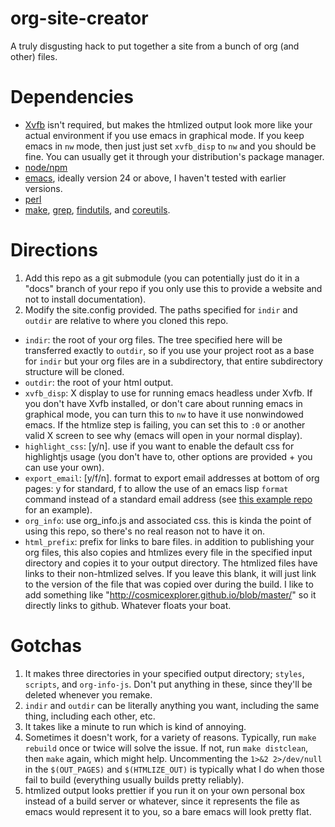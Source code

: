 org-site-creator
================

A truly disgusting hack to put together a site from a bunch of org (and other) files.

# Dependencies

- [Xvfb](http://www.x.org/archive/X11R7.6/doc/man/man1/Xvfb.1.xhtml) isn't required, but makes the htmlized output look more like your actual environment if you use emacs in graphical mode. If you keep emacs in `nw` mode, then just just set `xvfb_disp` to `nw` and you should be fine. You can usually get it through your distribution's package manager.
- [node/npm](https://nodejs.org)
- [emacs](https://gnu.org/software/emacs), ideally version 24 or above, I haven't tested with earlier versions.
- [perl](https://perl.org)
- [make](https://gnu.org/software/make), [grep](https://gnu.org/software/grep/), [findutils](https://gnu.org/software/findutils/), and [coreutils](https://gnu.org/software/coreutils).

# Directions

1. Add this repo as a git submodule (you can potentially just do it in a "docs" branch of your repo if you only use this to provide a website and not to install documentation).
2. Modify the site.config provided. The paths specified for `indir` and `outdir` are relative to where you cloned this repo.
  - `indir`: the root of your org files. The tree specified here will be transferred exactly to `outdir`, so if you use your project root as a base for `indir` but your org files are in a subdirectory, that entire subdirectory structure will be cloned.
  - `outdir`: the root of your html output.
  - `xvfb_disp`: X display to use for running emacs headless under Xvfb. If you don't have Xvfb installed, or don't care about running emacs in graphical mode, you can turn this to `nw` to have it use nonwindowed emacs. If the htmlize step is failing, you can set this to `:0` or another valid X screen to see why (emacs will open in your normal display).
  - `highlight_css`: [y/n]. use if you want to enable the default css for highlightjs usage (you don't have to, other options are provided + you can use your own).
  - `export_email`: [y/f/n]. format to export email addresses at bottom of org pages: y for standard, f to allow the use of an emacs lisp `format` command instead of a standard email address (see [this example repo](https://cosmicexplorer.github.io) for an example).
  - `org_info`: use org_info.js and associated css. this is kinda the point of using this repo, so there's no real reason not to have it on.
  - `html_prefix`: prefix for links to bare files. in addition to publishing your org files, this also copies and htmlizes every file in the specified input directory and copies it to your output directory. The htmlized files have links to their non-htmlized selves. If you leave this blank, it will just link to the version of the file that was copied over during the build. I like to add something like "http://cosmicexplorer.github.io/blob/master/" so it directly links to github. Whatever floats your boat.

# Gotchas

1. It makes three directories in your specified output directory; `styles`, `scripts`, and `org-info-js`. Don't put anything in these, since they'll be deleted whenever you remake.
2. `indir` and `outdir` can be literally anything you want, including the same thing, including each other, etc.
3. It takes like a minute to run which is kind of annoying.
4. Sometimes it doesn't work, for a variety of reasons. Typically, run `make rebuild` once or twice will solve the issue. If not, run `make distclean`, then `make` again, which might help. Uncommenting the `1>&2 2>/dev/null` in the `$(OUT_PAGES)` and `$(HTMLIZE_OUT)` is typically what I do when those fail to build (everything usually builds pretty reliably).
5. htmlized output looks prettier if you run it on your own personal box instead of a build server or whatever, since it represents the file as emacs would represent it to you, so a bare emacs will look pretty flat.
